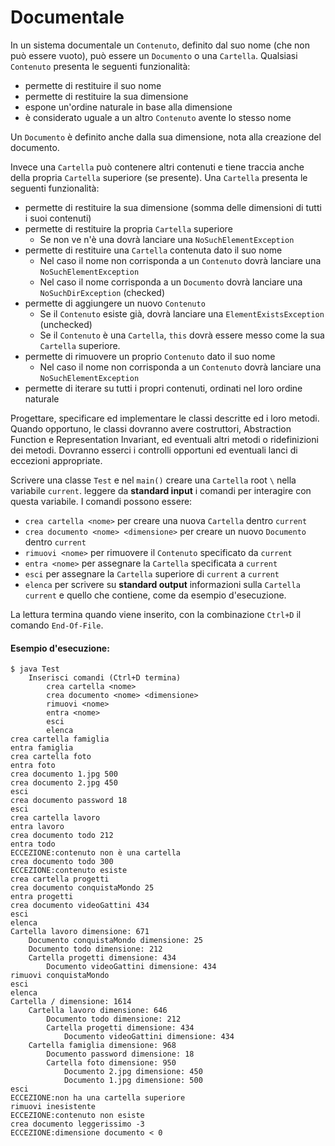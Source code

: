 # Documentale

In un sistema documentale un `Contenuto`, definito dal suo nome (che non può essere vuoto), può essere un `Documento` o una `Cartella`. Qualsiasi `Contenuto` presenta le seguenti funzionalità:
* permette di restituire il suo nome
* permette di restituire la sua dimensione
* espone un'ordine naturale in base alla dimensione
* è considerato uguale a un altro `Contenuto` avente lo stesso nome

Un `Documento` è definito anche dalla sua dimensione, nota alla creazione del documento.

Invece una `Cartella` può contenere altri contenuti e tiene traccia anche della propria `Cartella` superiore (se presente). Una `Cartella` presenta le seguenti funzionalità:
* permette di restituire la sua dimensione (somma delle dimensioni di tutti i suoi contenuti)
* permette di restituire la propria `Cartella` superiore
	* Se non ve n'è una dovrà lanciare una `NoSuchElementException`
* permette di restituire una `Cartella` contenuta dato il suo nome
	* Nel caso il nome non corrisponda a un `Contenuto` dovrà lanciare una `NoSuchElementException`
	* Nel caso il nome corrisponda a un `Documento` dovrà lanciare una `NoSuchDirException` (checked)
* permette di aggiungere un nuovo `Contenuto`
	* Se il `Contenuto` esiste già, dovrà lanciare una `ElementExistsException` (unchecked)
	* Se il `Contenuto` è una `Cartella`, `this` dovrà essere messo come la sua `Cartella` superiore.
*  permette di rimuovere un proprio `Contenuto` dato il suo nome
	* Nel caso il nome non corrisponda a un `Contenuto` dovrà lanciare una `NoSuchElementException`
* permette di iterare su tutti i propri contenuti, ordinati nel loro ordine naturale

Progettare, specificare ed implementare le classi descritte ed i loro metodi. Quando opportuno, le classi dovranno avere costruttori, Abstraction Function e Representation Invariant, ed eventuali altri metodi o ridefinizioni dei metodi. Dovranno esserci i controlli opportuni ed eventuali lanci di eccezioni appropriate.

Scrivere una classe `Test` e nel `main()` creare una `Cartella` root `\` nella variabile `current`. leggere da **standard input** i comandi per interagire con questa variabile. I comandi possono essere:
* `crea cartella <nome>` per creare una nuova `Cartella` dentro `current`
* `crea documento <nome> <dimensione>` per creare un nuovo `Documento` dentro `current`
* `rimuovi <nome>` per rimuovere il `Contenuto` specificato da `current`
* `entra <nome>` per assegnare la `Cartella` specificata a `current`
* `esci` per assegnare la `Cartella` superiore di `current` a `current`
* `elenca` per scrivere su **standard output** informazioni sulla `Cartella` `current` e quello che contiene, come da esempio d'esecuzione.

La lettura termina quando viene inserito, con la combinazione `Ctrl+D` il comando `End-Of-File`.

#### Esempio d'esecuzione:

```text
$ java Test 
	Inserisci comandi (Ctrl+D termina)
		crea cartella <nome>
		crea documento <nome> <dimensione>
		rimuovi <nome>
		entra <nome>
		esci
		elenca
crea cartella famiglia
entra famiglia 
crea cartella foto
entra foto
crea documento 1.jpg 500
crea documento 2.jpg 450
esci
crea documento password 18
esci
crea cartella lavoro
entra lavoro
crea documento todo 212
entra todo
ECCEZIONE:contenuto non è una cartella
crea documento todo 300
ECCEZIONE:contenuto esiste
crea cartella progetti
crea documento conquistaMondo 25
entra progetti
crea documento videoGattini 434
esci
elenca
Cartella lavoro dimensione: 671
	Documento conquistaMondo dimensione: 25
	Documento todo dimensione: 212
	Cartella progetti dimensione: 434
		Documento videoGattini dimensione: 434
rimuovi conquistaMondo
esci
elenca
Cartella / dimensione: 1614
	Cartella lavoro dimensione: 646
		Documento todo dimensione: 212
		Cartella progetti dimensione: 434
			Documento videoGattini dimensione: 434
	Cartella famiglia dimensione: 968
		Documento password dimensione: 18
		Cartella foto dimensione: 950
			Documento 2.jpg dimensione: 450
			Documento 1.jpg dimensione: 500
esci
ECCEZIONE:non ha una cartella superiore
rimuovi inesistente
ECCEZIONE:contenuto non esiste
crea documento leggerissimo -3
ECCEZIONE:dimensione documento < 0
```